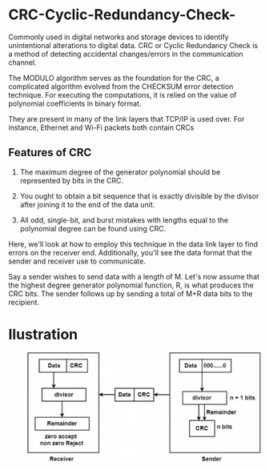 # CRC-Cyclic-Redundancy-Check-
Commonly used in digital networks and storage devices to identify unintentional alterations to digital data. CRC or Cyclic Redundancy Check is a method of detecting accidental changes/errors in the communication channel.

The MODULO algorithm serves as the foundation for the CRC, a complicated algorithm evolved from the CHECKSUM error detection technique. For executing the computations, it is relied on the value of polynomial coefficients in binary format.


They are present in many of the link layers that TCP/IP is used over. For instance, Ethernet and Wi-Fi packets both contain CRCs

## Features of CRC
1. The maximum degree of the generator polynomial should be represented by bits in the CRC.
2. You ought to obtain a bit sequence that is exactly divisible by the divisor after joining it to the end of the data unit.

3. All odd, single-bit, and burst mistakes with lengths equal to the polynomial degree can be found using CRC.

Here, we'll look at how to employ this technique in the data link layer to find errors on the receiver end. Additionally, you'll see the data format that the sender and receiver use to communicate.

Say a sender wishes to send data with a length of M. Let's now assume that the highest degree generator polynomial function, R, is what produces the CRC bits. The sender follows up by sending a total of M+R data bits to the recipient.
# Ilustration  
![CRC demostration](./crc.jpg)
